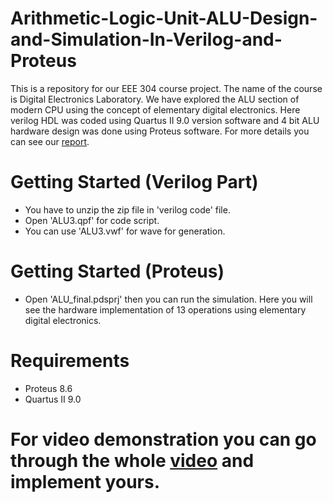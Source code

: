 # Arithmetic-Logic-Unit-ALU-Design-and-Simulation-In-Verilog-and-Proteus
This is a repository for our EEE 304 course project. The name of the course is Digital Electronics Laboratory. We have explored the ALU section of modern CPU using the concept of elementary digital electronics. Here verilog HDL was coded using Quartus II 9.0 version software and 4 bit ALU hardware design was done using Proteus software. For more details you can see our [report](https://drive.google.com/file/d/1_qV7go5rVe2jcMp49DhZk_ZgCx8YQkiV/view?usp=sharing).

# Getting Started (Verilog Part)
* You have to unzip the zip file in 'verilog code' file.
* Open 'ALU3.qpf' for code script.
* You can use 'ALU3.vwf' for wave for generation.

# Getting Started (Proteus)
* Open 'ALU_final.pdsprj' then you can run the simulation. Here you will see the hardware implementation of 13 operations using elementary digital electronics.


# Requirements
* Proteus 8.6
* Quartus II 9.0

# For video demonstration you can go through the whole [video](https://www.youtube.com/watch?v=gXXmI5yG9Uc&t=895s) and implement yours. 
